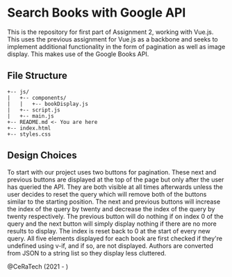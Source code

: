 # Search Books with Google API
This is the repository for first part of Assignment 2, working with Vue.js. This uses the previous assignment for Vue.js as a backbone and seeks to implement additional functionality in the form of pagination as well as image display. This makes use of the Google Books API.
## File Structure
```
+-- js/
|	+-- components/
|	|	+-- bookDisplay.js
|   +-- script.js
|	+-- main.js
+-- README.md <- You are here
+-- index.html
+-- styles.css
```
## Design Choices
To start with our project uses two buttons for pagination. These next and previous buttons are displayed at the top of the page but only after the user has queried the API. They are both visible at all times afterwards unless the user decides to reset the query which will remove both of the buttons similar to the starting position. The next and previous buttons will increase the index of the query by twenty and decrease the index of the query by twenty respectively. The previous button will do nothing if on index 0 of the query and the next button will simply display nothing if there are no more results to display. The index is reset back to 0 at the start of every new query. All five elements displayed for each book are first checked if they're undefined using v-if, and if so, are not displayed. Authors are converted from JSON to a string list so they display less cluttered.

@CeRaTech (2021 - )
